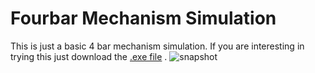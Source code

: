 # Fourbar Mechanism Simulation
This is just a basic 4 bar mechanism simulation. If you are interesting in trying this just download the [.exe file](https://github.com/fefei69/fourbar_mechanism_simulation/blob/master/%E5%B9%B3%E9%9D%A2%E6%A9%9F%E6%A7%8B%E6%A8%A1%E6%93%AC1/bin/Debug/%E5%B9%B3%E9%9D%A2%E6%A9%9F%E6%A7%8B%E6%A8%A1%E6%93%AC1.exe ) .
![snapshot](https://user-images.githubusercontent.com/69750888/207819378-e643c3cd-643a-45f1-817e-736d823c4555.PNG)
